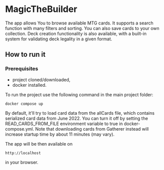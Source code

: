 # MagicTheBuilder
The app allows You to browse available MTG cards. It supports a search function with many filters and sorting. You can also save cards to your own collection. 
Deck creation functionality is also available, with a built-in system for validating deck legality in a given format.

## How to run it

### Prerequisites
- project cloned/downloaded,
- docker installed.

To run the project use the following command in the main project folder:
```
docker compose up
```
By default, it'll try to load card data from the allCards file, which contains serialized card data from June 2022.
You can turn it off by setting the READ_CARDS_FROM_FILE environment variable to true in docker-compose.yml. Note that downloading cards from Gatherer instead will increase startup time by about 11 minutes (may vary).

The app will be then available on 
```
http://localhost
```
in your browser.
